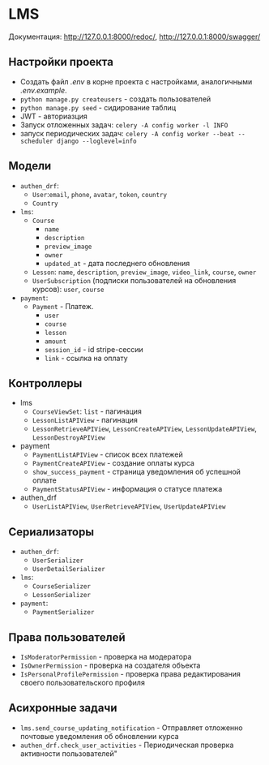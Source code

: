 # LMS
Документация: http://127.0.0.1:8000/redoc/, http://127.0.0.1:8000/swagger/

## Настройки проекта
* Создать файл *.env* в корне проекта с настройками, аналогичными *.env.example*.
* ``python manage.py createusers`` - создать пользователей
* ``python manage.py seed`` - сидирование таблиц
* JWT - авториазция
* Запуск отложенных задач: ``celery -A config worker -l INFO``
* запуск периодических задач: ``celery -A config worker --beat --scheduler django --loglevel=info``

## Модели
+ ``authen_drf``: 
  * ``User``:``email``, ``phone``, ``avatar``, ``token``, ``country``
  * ``Country``
+ ``lms``: 
  + ``Course`` 
    * ``name``
    * ``description``
    * ``preview_image``
    * ``owner``
    * ``updated_at`` - дата последнего обновления
  + ``Lesson``: ``name``, ``description``, ``preview_image``, ``video_link``, ``course``, ``owner``
  + ``UserSubscription`` (подписки пользователей на обновления курсов): ``user``, ``course``
+ ``payment``:
  * ``Payment`` - Платеж.
    + ``user``
    + ``course``
    + ``lesson``
    + ``amount``
    + ``session_id`` - id stripe-сессии
    + ``link`` - ссылка на оплату

## Контроллеры
+ lms
  + ``CourseViewSet``: ``list`` - пагинация
  + ``LessonListAPIView`` - пагинация
  + ``LessonRetrieveAPIView``, ``LessonCreateAPIView``, ``LessonUpdateAPIView``, ``LessonDestroyAPIView``
+ payment
  + ``PaymentListAPIView`` - список всех платежей
  + ``PaymentCreateAPIView`` - создание оплаты курса
  + ``show_success_payment`` - страница уведомления об успешной оплате
  + ``PaymentStatusAPIView`` - информация о статусе платежа
+ authen_drf
  + ``UserListAPIView``, ``UserRetrieveAPIView``, ``UserUpdateAPIView``

## Сериализаторы
+ ``authen_drf``: 
    * ``UserSerializer``
    * ``UserDetailSerializer``
+ ``lms``: 
  * ``CourseSerializer``
  * ``LessonSerializer``
+ ``payment``: 
  * ``PaymentSerializer``

## Права пользователей
+ ``IsModeratorPermission`` - проверка на модератора
+ ``IsOwnerPermission`` - проверка на создателя объекта
+ ``IsPersonalProfilePermission`` - проверка права редактирования своего пользовательского профиля

## Асихронные задачи
+ ``lms.send_course_updating_notification`` - Отправляет отложенно почтовые уведомления об обновлении курса
+ ``authen_drf.check_user_activities`` - Периодическая  проверка активности пользователей"
